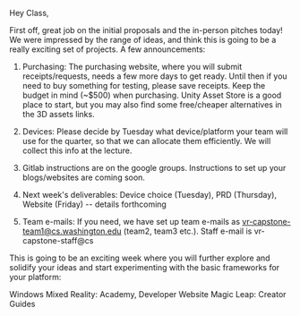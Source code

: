 Hey Class,

First off, great job on the initial proposals and the in-person pitches today! 
We were impressed by the range of ideas, and think this is going to be a really exciting set of projects. 
A few announcements:

1) Purchasing: The purchasing website, where you will submit receipts/requests, 
needs a few more days to get ready. Until then if you need to buy something for 
testing, please save receipts. Keep the budget in mind (~$500) when purchasing. 
Unity Asset Store is a good place to start, but you may also find some free/cheaper 
alternatives in the 3D assets links.

2) Devices: Please decide by Tuesday what device/platform your team will use for the quarter, 
so that we can allocate them efficiently. We will collect this info at the lecture.

3) Gitlab instructions are on the google groups. Instructions to set up your blogs/websites are coming soon.

4) Next week's deliverables: Device choice (Tuesday), PRD (Thursday), Website (Friday) -- details forthcoming

5) Team e-mails: If you need, we have set up team e-mails as vr-capstone-team1@cs.washington.edu 
(team2, team3 etc.).  Staff e-mail is vr-capstone-staff@cs

This is going to be an exciting week where you will further explore and solidify your ideas 
and start experimenting with the basic frameworks for your platform:

Windows Mixed Reality: Academy, Developer Website
Magic Leap: Creator Guides
